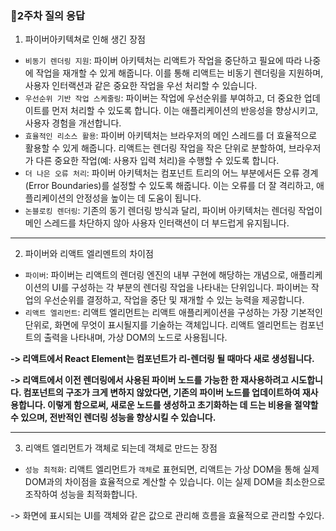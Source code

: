 ### 🤔2주차 질의 응답

1. 파이버아키텍쳐로 인해 생긴 장점

- `비동기 렌더링 지원`: 파이버 아키텍처는 리액트가 작업을 중단하고 필요에 따라 나중에 작업을 재개할 수 있게 해줍니다. 이를 통해 리액트는 비동기 렌더링을 지원하며, 사용자 인터랙션과 같은 중요한 작업을 우선 처리할 수 있습니다.
- `우선순위 기반 작업 스케줄링`: 파이버는 작업에 우선순위를 부여하고, 더 중요한 업데이트를 먼저 처리할 수 있도록 합니다. 이는 애플리케이션의 반응성을 향상시키고, 사용자 경험을 개선합니다.
- `효율적인 리소스 활용`: 파이버 아키텍처는 브라우저의 메인 스레드를 더 효율적으로 활용할 수 있게 해줍니다. 리액트는 렌더링 작업을 작은 단위로 분할하여, 브라우저가 다른 중요한 작업(예: 사용자 입력 처리)을 수행할 수 있도록 합니다.
- `더 나은 오류 처리`: 파이버 아키텍처는 컴포넌트 트리의 어느 부분에서든 오류 경계(Error Boundaries)를 설정할 수 있도록 해줍니다. 이는 오류를 더 잘 격리하고, 애플리케이션의 안정성을 높이는 데 도움이 됩니다.
- `논블로킹 렌더링`: 기존의 동기 렌더링 방식과 달리, 파이버 아키텍처는 렌더링 작업이 메인 스레드를 차단하지 않아 사용자 인터랙션이 더 부드럽게 유지됩니다.

<hr/>

2. 파이버와 리액트 엘리멘트의 차이점

- `파이버`: 파이버는 리액트의 렌더링 엔진의 내부 구현에 해당하는 개념으로, 애플리케이션의 UI를 구성하는 각 부분의 렌더링 작업을 나타내는 단위입니다. 파이버는 작업의 우선순위를 결정하고, 작업을 중단 및 재개할 수 있는 능력을 제공합니다.
- `리액트 엘리먼트`: 리액트 엘리먼트는 리액트 애플리케이션을 구성하는 가장 기본적인 단위로, 화면에 무엇이 표시될지를 기술하는 객체입니다. 리액트 엘리먼트는 컴포넌트의 출력을 나타내며, 가상 DOM의 노드로 사용됩니다.

**-> 리액트에서 React Element는 컴포넌트가 리-렌더링 될 때마다 새로 생성됩니다.**

**-> 리액트에서 이전 렌더링에서 사용된 파이버 노드를 가능한 한 재사용하려고 시도합니다. 컴포넌트의 구조가 크게 변하지 않았다면, 기존의 파이버 노드를 업데이트하여 재사용합니다. 이렇게 함으로써, 새로운 노드를 생성하고 초기화하는 데 드는 비용을 절약할 수 있으며, 전반적인 렌더링 성능을 향상시킬 수 있습니다.**

<hr/>

3. 리액트 엘리먼트가 객체로 되는데 객체로 만드는 장점

- `성능 최적화`: 리액트 엘리먼트가 `객체`로 표현되면, 리액트는 가상 DOM을 통해 실제 DOM과의 차이점을 효율적으로 계산할 수 있습니다. 이는 실제 DOM을 최소한으로 조작하여 성능을 최적화합니다.

-> 화면에 표시되는 UI를 객체와 같은 값으로 관리해 흐름을 효율적으로 관리할 수있다.
